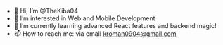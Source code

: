 - 👋 Hi, I’m @TheKiba04
- 👀 I’m interested in Web and Mobile Development
- 🌱 I’m currently learning advanced React features and backend magic!
- 📫 How to reach me:
    via email kroman0904@gmail.com

<!---
TheKiba04/TheKiba04 is a ✨ special ✨ repository because its `README.md` (this file) appears on your GitHub profile.
You can click the Preview link to take a look at your changes.
--->
